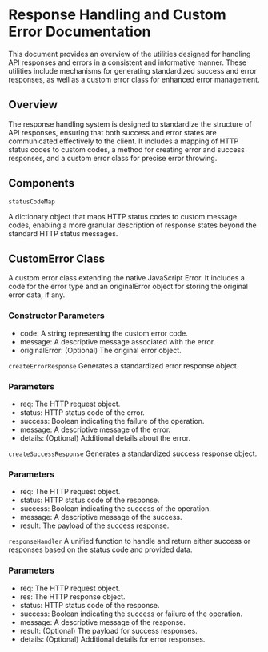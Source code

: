# Response Handling and Custom Error Documentation
This document provides an overview of the utilities designed for handling API responses and errors in a consistent and informative manner. These utilities include mechanisms for generating standardized success and error responses, as well as a custom error class for enhanced error management.

## Overview
The response handling system is designed to standardize the structure of API responses, ensuring that both success and error states are communicated effectively to the client. It includes a mapping of HTTP status codes to custom codes, a method for creating error and success responses, and a custom error class for precise error throwing.

## Components
`statusCodeMap`

A dictionary object that maps HTTP status codes to custom message codes, enabling a more granular description of response states beyond the standard HTTP status messages.

## CustomError Class
A custom error class extending the native JavaScript Error. It includes a code for the error type and an originalError object for storing the original error data, if any.

### Constructor Parameters
- code: A string representing the custom error code.
- message: A descriptive message associated with the error.
- originalError: (Optional) The original error object.

`createErrorResponse`
Generates a standardized error response object.

### Parameters
- req: The HTTP request object.
- status: HTTP status code of the error.
- success: Boolean indicating the failure of the operation.
- message: A descriptive message of the error.
- details: (Optional) Additional details about the error.

`createSuccessResponse`
Generates a standardized success response object.

### Parameters
- req: The HTTP request object.
- status: HTTP status code of the response.
- success: Boolean indicating the success of the operation.
- message: A descriptive message of the success.
- result: The payload of the success response.

`responseHandler`
A unified function to handle and return either success or responses based on the status code and provided data.

### Parameters
- req: The HTTP request object.
- res: The HTTP response object.
- status: HTTP status code of the response.
- success: Boolean indicating the success or failure of the operation.
- message: A descriptive message of the response.
- result: (Optional) The payload for success responses.
- details: (Optional) Additional details for error responses.
